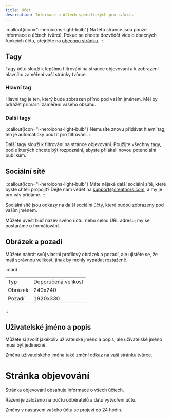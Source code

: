 ```yaml
---
title: Účet
description: Informace o účtech specifických pro tvůrce.
---
```


::callout{icon="i-heroicons-light-bulb"}
Na této stránce jsou pouze informace o účtech tvůrců. Pokud se chcete dozvědět více o obecných funkcích účtu, přejděte na [obecnou stránku](/general/account).
::

## Tagy

Tagy účtu slouží k lepšímu filtrování na stránce objevování a k zobrazení hlavního zaměření vaší stránky tvůrce.

### Hlavní tag

Hlavní tag je ten, který bude zobrazen přímo pod vaším jménem. Měl by odrážet primární zaměření vašeho obsahu.

### Další tagy

::callout{icon="i-heroicons-light-bulb"}
Nemusíte znovu přidávat hlavní tag; ten je automaticky použit pro filtrování.
::

Další tagy slouží k filtrování na stránce objevování. Použijte všechny tagy, podle kterých chcete být rozpoznáni, abyste přilákali novou potenciální publikum.

## Sociální sítě

::callout{icon="i-heroicons-light-bulb"}
Máte nějaké další sociální sítě, které byste chtěli propojit? Dejte nám vědět na <support@creathors.com>, a my je pro vás přidáme.
::

Sociální sítě jsou odkazy na další sociální účty, které budou zobrazeny pod vaším jménem.

Můžete uvést buď název svého účtu, nebo celou URL adresu; my se postaráme o formátování.

## Obrázek a pozadí

Můžete nahrát svůj vlastní profilový obrázek a pozadí, ale ujistěte se, že mají správnou velikost, jinak by mohly vypadat roztaženě.

::card

|            |                  |
| ---------- | ---------------- |
| Typ        | Doporučená velikost |
| Obrázek    | 240x240          |
| Pozadí     | 1920x330         |
::

## Uživatelské jméno a popis

Můžete si zvolit jakékoliv uživatelské jméno a popis, ale uživatelské jméno musí být jedinečné.

Změna uživatelského jména také změní odkaz na vaši stránku tvůrce.

# Stránka objevování

Stránka objevování obsahuje informace o všech účtech.

Řazení je založeno na počtu odběratelů a datu vytvoření účtu.

Změny v nastavení vašeho účtu se projeví do 24 hodin.
